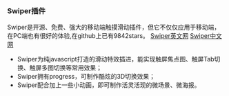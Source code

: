 ### Swiper插件

Swiper是开源、免费、强大的移动端触摸滑动插件，但它不仅仅应用于移动端，在PC端也有很好的体验,在github上已有9842stars。
[Swiper英文网](http://idangero.us/swiper/#.WBvRYy197Dc)
[Swiper中文网](http://www.swiper.com.cn/)
* Swiper为纯javascript打造的滑动特效插进，能实现触屏焦点图、触屏Tab切换、触屏多图切换等常用效果；
* Swiper拥有progress，可制作酷炫的3D切换效果；
* Swiper配合加上一些小动画，即可制作活灵活现的微场景、微海报。
